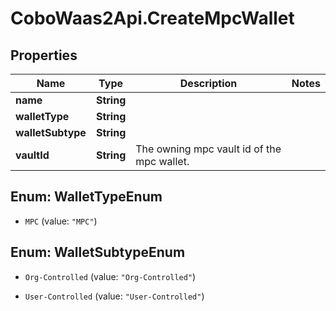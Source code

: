 # CoboWaas2Api.CreateMpcWallet

## Properties

Name | Type | Description | Notes
------------ | ------------- | ------------- | -------------
**name** | **String** |  | 
**walletType** | **String** |  | 
**walletSubtype** | **String** |  | 
**vaultId** | **String** | The owning mpc vault id of the mpc wallet. | 



## Enum: WalletTypeEnum


* `MPC` (value: `"MPC"`)





## Enum: WalletSubtypeEnum


* `Org-Controlled` (value: `"Org-Controlled"`)

* `User-Controlled` (value: `"User-Controlled"`)




